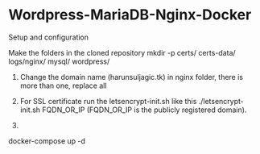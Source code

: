 # Wordpress-MariaDB-Nginx-Docker

Setup and configuration

Make the folders in the cloned repository 
mkdir -p certs/ certs-data/ logs/nginx/ mysql/ wordpress/

1. Change the domain name (harunsuljagic.tk) in nginx folder, there is more than one, replace all
   
2. For SSL certificate run the letsencrypt-init.sh like this     ./letsencrypt-init.sh FQDN_OR_IP   (FQDN_OR_IP is the publicly registered domain). 

3. 
docker-compose up -d
